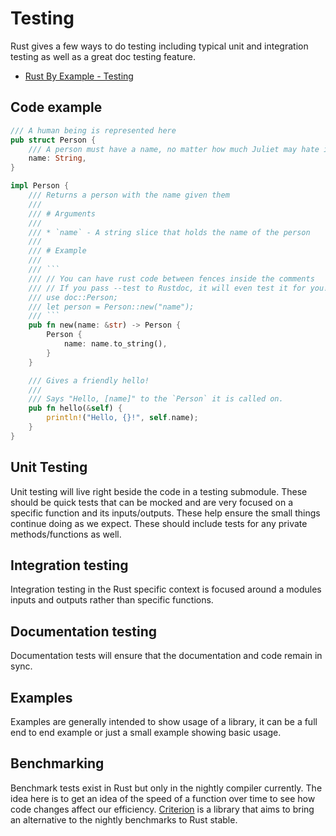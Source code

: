 # Testing <!-- omit in toc -->

Rust gives a few ways to do testing including typical unit and integration
testing as well as a great doc testing feature.

- [Rust By Example - Testing]

## Code example

```rust
/// A human being is represented here
pub struct Person {
    /// A person must have a name, no matter how much Juliet may hate it
    name: String,
}

impl Person {
    /// Returns a person with the name given them
    ///
    /// # Arguments
    ///
    /// * `name` - A string slice that holds the name of the person
    ///
    /// # Example
    ///
    /// ```
    /// // You can have rust code between fences inside the comments
    /// // If you pass --test to Rustdoc, it will even test it for you!
    /// use doc::Person;
    /// let person = Person::new("name");
    /// ```
    pub fn new(name: &str) -> Person {
        Person {
            name: name.to_string(),
        }
    }

    /// Gives a friendly hello!
    ///
    /// Says "Hello, [name]" to the `Person` it is called on.
    pub fn hello(&self) {
        println!("Hello, {}!", self.name);
    }
}
```

## Unit Testing

Unit testing will live right beside the code in a testing submodule. These should be quick tests
that can be mocked and are very focused on a specific function and its inputs/outputs. These
help ensure the small things continue doing as we expect. These should include tests for any private
methods/functions as well.

## Integration testing

Integration testing in the Rust specific context is focused around a modules inputs and outputs rather than
specific functions.

## Documentation testing

Documentation tests will ensure that the documentation and code remain in sync.

## Examples

Examples are generally intended to show usage of a library, it can be a full end to end example or just a small
example showing basic usage.

## Benchmarking

Benchmark tests exist in Rust but only in the nightly compiler currently. The idea here is to get an idea of 
the speed of a function over time to see how code changes affect our efficiency. [Criterion](https://github.com/bheisler/criterion.rs)
is a library that aims to bring an alternative to the nightly benchmarks to Rust stable.

[rust by example - testing]: https://doc.rust-lang.org/stable/rust-by-example/testing.html
